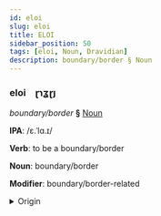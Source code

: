```yaml
---
id: eloi
slug: eloi
title: ELOI
sidebar_position: 50
tags: [eloi, Noun, Dravidian]
description: boundary/border § Noun
---
```


### eloi&emsp;<span kind="abugida">ɽɿʓɽȷ</span>

*boundary/border* **§** [Noun](../../tags/Noun)

**IPA**: /ɛ.ˈlɑ.ɪ/

**Verb**: to be a boundary/border

**Noun**: boundary/border

**Modifier**: boundary/border-related

<details>
    <summary>Origin</summary>
    Tamil எல்லை ellai /ɛllɐɪ̯/<br/>
    <em>Dravidian Language Family</em>
</details>